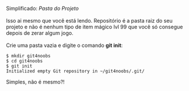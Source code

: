 Simplificado: _Pasta do Projeto_ <br><br>
Isso ai mesmo que você está lendo. Repositório é a pasta raiz do seu projeto e não é nenhum tipo de item mágico lvl 99 que você só consegue depois de zerar algum jogo.<br><br>
Crie uma pasta vazia e digite o comando **git init**:

```
$ mkdir git4noobs
$ cd git4noobs
$ git init
Initialized empty Git repository in ~/git4noobs/.git/
```

Simples, não é mesmo?!
